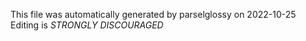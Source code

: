 This file was automatically generated by parselglossy on 2022-10-25
Editing is *STRONGLY DISCOURAGED*
